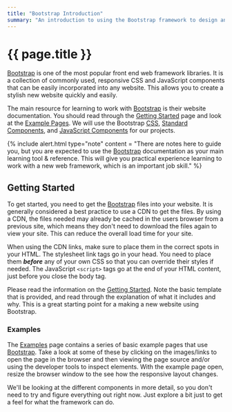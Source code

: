 ```yaml
---
title: "Bootstrap Introduction"
summary: "An introduction to using the Bootstrap framework to design and develop web sites."
---
```


# {{ page.title }}
[Bootstrap](http://getbootstrap.com/) is one of the most popular front end web framework libraries. It is a collection of commonly used, responsive CSS and JavaScript components that can be easily incorporated into any website.  This allows you to create a stylish new website quickly and easily.

The main resource for learning to work with [Bootstrap](http://getbootstrap.com/) is their website documentation.  You should read through the [Getting Started](http://getbootstrap.com/getting-started/) page and look at the [Example Pages](http://getbootstrap.com/getting-started/#examples).  We will use the Bootstrap [CSS](http://getbootstrap.com/css/), [Standard Components](http://getbootstrap.com/components/), and [JavaScript Components](http://getbootstrap.com/javascript/) for our projects.  

{% include alert.html type="note"
   content = "There are notes here to guide you, but you are expected to use the [Bootstrap](http://getbootstrap.com/) documentation as your main learning tool & reference.  This will give you practical experience learning to work with a new web framework, which is an important job skill."
%}

## Getting Started
To get started, you need to get the [Bootstrap](http://getbootstrap.com/) files into your website.  It is generally considered a best practice to use a CDN to get the files. By using a CDN, the files needed may already be cached in the users browser from a previous site, which means they don't need to download the files again to view your site. This can reduce the overall load time for your site.

When using the CDN links, make sure to place them in the correct spots in your HTML.  The stylesheet link tags go in your head.  You need to place them __*before*__ any of your own CSS so that you can override their styles if needed.  The JavaScript `<script>` tags go at the end of your HTML content, just before you close the body tag.  

Please read the information on the [Getting Started](http://getbootstrap.com/docs/4.0/getting-started/introduction/). Note the basic template that is provided, and read through the explanation of what it includes and why. This is a great starting point for a making a new website using Bootstrap.


### Examples
The [Examples](http://getbootstrap.com/docs/4.0/examples/) page contains a series of basic example pages that use [Bootstrap](http://getbootstrap.com/).  Take a look at some of these by clicking on the images/links to open the page in the browser and then viewing the page source and/or using the developer tools to inspect elements.  With the example page open, resize the browser window to the see how the responsive layout changes.

We'll be looking at the different components in more detail, so you don't need to try and figure everything out right now.  Just explore a bit just to get a feel for what the framework can do.
